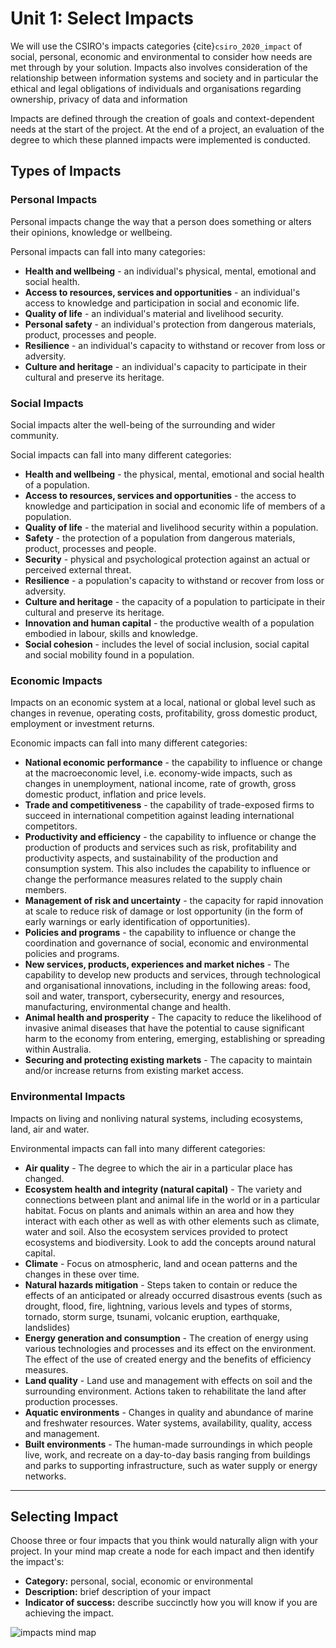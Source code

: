 # Unit 1: Select Impacts

We will use the CSIRO's impacts categories {cite}`csiro_2020_impact` of social, personal, economic and environmental to consider how needs are met through by your solution. Impacts also involves consideration of the relationship between information systems and society and in particular the ethical and legal obligations of individuals and organisations regarding ownership, privacy of data and information

Impacts are defined through the creation of goals and context-dependent needs at the start of the project. At the end of a project, an evaluation of the degree to which these planned impacts were implemented is conducted.

## Types of Impacts
### Personal Impacts

Personal impacts change the way that a person does something or alters their opinions, knowledge or wellbeing. 

Personal impacts can fall into many categories:
 - **Health and wellbeing** - an individual's physical, mental, emotional and social health.
 - **Access to resources, services and opportunities** - an individual's access to knowledge and participation in social and economic life.
 - **Quality of life** - an individual's material and livelihood security.
 - **Personal safety** - an individual's protection from dangerous materials, product, processes and people.
 - **Resilience** - an individual's capacity to withstand or recover from loss or adversity.
 - **Culture and heritage** - an individual's capacity to participate in their cultural and preserve its heritage.

### Social Impacts
Social impacts alter the well-being of the surrounding and wider community. 

Social impacts can fall into many different categories:
 - **Health and wellbeing** - the physical, mental, emotional and social health of a population.
 - **Access to resources, services and opportunities** - the access to knowledge and participation in social and economic life of members of a population.
 - **Quality of life** - the material and livelihood security within a population.
 - **Safety** - the protection of a population from dangerous materials, product, processes and people.
 - **Security** - physical and psychological protection against an actual or perceived external threat. 
 - **Resilience** - a population's capacity to withstand or recover from loss or adversity.
 - **Culture and heritage** - the capacity of a population to participate in their cultural and preserve its heritage.
 - **Innovation and human capital** - the productive wealth of a population embodied in labour, skills and knowledge.
 - **Social cohesion** - includes the level of social inclusion, social capital and social mobility found in a population.

### Economic Impacts
Impacts on an economic system at a local, national or global level such as changes in revenue, operating costs, profitability, gross domestic product, employment or investment returns.

Economic impacts can fall into many different categories:

- **National economic performance** - the capability to influence or change at the macroeconomic level, i.e. economy-wide impacts, such as changes in unemployment, national income, rate of growth, gross domestic product, inflation and price levels.
- **Trade and competitiveness** - the capability of trade-exposed firms to succeed in international competition against leading international competitors.
- **Productivity and efficiency** - the capability to influence or change the production of products and services such as risk, profitability and productivity aspects, and sustainability of the production and consumption system. This also includes the capability to influence or change the performance measures related to the supply chain members.
- **Management of risk and uncertainty** - the capacity for rapid innovation at scale to reduce risk of damage or lost opportunity (in the form of early warnings or early identification of opportunities).
- **Policies and programs** - the capability to influence or change the coordination and governance of social, economic and environmental policies and programs.
- **New services, products, experiences and market niches** - The capability to develop new products and services, through technological and organisational innovations, including in the following areas: food, soil and water, transport, cybersecurity, energy and resources, manufacturing, environmental change and health.
- **Animal health and prosperity** - The capacity to reduce the likelihood of invasive animal diseases that have the potential to cause significant harm to the economy from entering, emerging, establishing or spreading within Australia.
- **Securing and protecting existing markets** - The capacity to maintain and/or increase returns from existing market access.

### Environmental Impacts
Impacts on living and nonliving natural systems, including ecosystems, land, air and water. 

Environmental impacts can fall into many different categories:

- **Air quality** - The degree to which the air in a particular place has changed. 
- **Ecosystem health and integrity (natural capital)** - The variety and connections between plant and animal life in the world or in a particular habitat. Focus on plants and animals within an area and how they interact with each other as well as with other elements such as climate, water and soil. Also the ecosystem services provided to protect ecosystems and biodiversity. Look to add the concepts around natural capital.
- **Climate** - Focus on atmospheric, land and ocean patterns and the changes in these over time.
- **Natural hazards mitigation** - Steps taken to contain or reduce the effects of an anticipated or already occurred disastrous events (such as drought, flood, fire, lightning, various levels and types of storms, tornado, storm surge, tsunami, volcanic eruption, earthquake, landslides)
- **Energy generation and consumption** - The creation of energy using various technologies and processes and its effect on the environment. The effect of the use of created energy and the benefits of efficiency measures. 
- **Land quality** - Land use and management with effects on soil and the surrounding environment. Actions taken to rehabilitate the land after production processes. 
- **Aquatic environments** - Changes in quality and abundance of marine and freshwater resources. Water systems, availability, quality, access and management. 
- **Built environments** - The human-made surroundings in which people live, work, and recreate on a day-to-day basis ranging from buildings and parks to supporting infrastructure, such as water supply or energy networks.

---
## Selecting Impact

Choose three or four impacts that you think would naturally align with your project. In your mind map create a node for each impact and then identify the impact's:
- **Category:** personal, social, economic or environmental
- **Description:** brief description of your impact
- **Indicator of success:** describe succinctly how you will know if you are achieving the impact.

![impacts mind map](../assests/mm_impact.png)